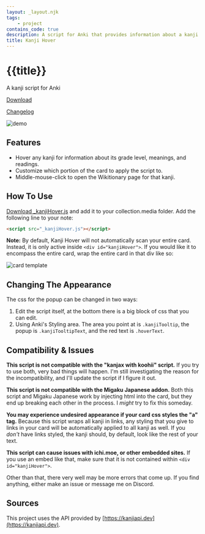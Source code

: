 ```yaml
---
layout: _layout.njk
tags: 
    - project
contains_code: true
description: A script for Anki that provides information about a kanji by hovering over it.
title: Kanji Hover
---
```


# {{title}}

A kanji script for Anki

[Download](https://github.com/cademcniven/Kanji-Hover/releases/tag/kanjiHoverV1)

[Changelog](https://github.com/cademcniven/Kanji-Hover/blob/main/Changelog.md)

![demo](/images/kanjihover/demo.gif)

## Features

* Hover any kanji for information about its grade level, meanings, and readings.
* Customize which portion of the card to apply the script to.
* Middle-mouse-click to open the Wikitionary page for that kanji.

## How To Use

[Download \_kanjiHover.js](https://github.com/cademcniven/Kanji-Hover/releases/) and add it to your collection.media folder.
Add the following line to your note:

```html
<script src="_kanjiHover.js"></script>
```

**Note:** By default, Kanji Hover will not automatically scan your entire card. Instead, it is only active inside `<div id="kanjiHover">`. If you would like it to encompass the entire card, wrap the entire card in that div like so:

![card template](/images/kanjihover/template.png)

## Changing The Appearance

The css for the popup can be changed in two ways:

1. Edit the script itself, at the bottom there is a big block of css that you can edit.
2. Using Anki's Styling area. The area you point at is `.kanjiTooltip`, the popup is `.kanjiTooltipText`, and the red text is `.hoverText`.

## Compatibility & Issues

**This script is not compatible with the "kanjax with koohii" script.** If you try to use both, very bad things will happen. I'm still investigating the reason for the incompatibility, and I'll update the script if I figure it out.

**This script is not compatible with the Migaku Japanese addon.** Both this script and Migaku Japanese work by injecting html into the card, but they end up breaking each other in the process. I *might* try to fix this someday.

**You may experience undesired appearance if your card css styles the "a" tag.** Because this script wraps all kanji in links, any styling that you give to links in your card will be automatically applied to all kanji as well. If you *don't* have links styled, the kanji should, by default, look like the rest of your text.

**This script can cause issues with ichi.moe, or other embedded sites.** If you use an embed like that, make sure that it is not contained within `<div id="kanjiHover">`.

Other than that, there very well may be more errors that come up. If you find anything, either make an issue or message me on Discord.

## Sources

This project uses the API provided by [https://kanjiapi.dev](https://kanjiapi.dev).
